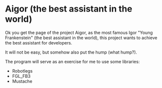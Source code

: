 Aigor (the best assistant in the world) 
=====
Ok you get the page of the project Aigor, as the most famous Igor "Young Frankenstein" (the best assistant in the world), this project wants to achieve the best assistant for developers.

It will not be easy, but somehow also put the hump (what hump?).


The program will serve as an exercise for me to use some libraries: 
- Robotlegs 
- FGL_FB3 
- Mustache
